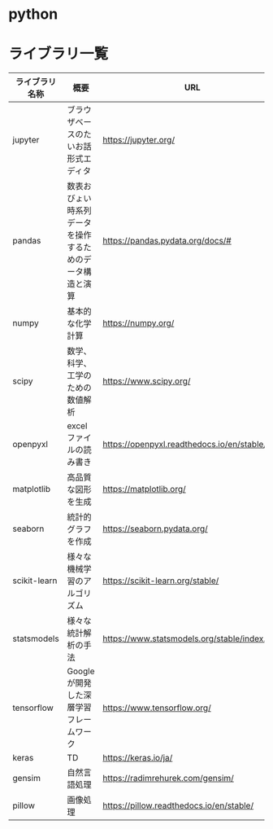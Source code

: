 # python

# ライブラリ一覧

|  ライブラリ名称  |  概要  |  URL  |
| ---- | ---- | ---- |
|  jupyter  |  ブラウザベースのたいお話形式エディタ  | https://jupyter.org/ |
|  pandas  |  数表おびょい時系列データを操作するためのデータ構造と演算  | https://pandas.pydata.org/docs/# |
|  numpy  |  基本的な化学計算  | https://numpy.org/ |
|  scipy  |  数学、科学、工学のための数値解析  | https://www.scipy.org/ |
|  openpyxl  |  excelファイルの読み書き  | https://openpyxl.readthedocs.io/en/stable/ |
|  matplotlib  |  高品質な図形を生成  | https://matplotlib.org/ |
|  seaborn  |  統計的グラフを作成  | https://seaborn.pydata.org/ |
|  scikit-learn  |  様々な機械学習のアルゴリズム  | https://scikit-learn.org/stable/ |
|  statsmodels  |  様々な統計解析の手法  | https://www.statsmodels.org/stable/index.html |
|  tensorflow  |  Googleが開発した深層学習フレームワーク  | https://www.tensorflow.org/ |
|  keras  |  TD  | https://keras.io/ja/ |
|  gensim  |  自然言語処理  | https://radimrehurek.com/gensim/ |
|  pillow  |  画像処理  | https://pillow.readthedocs.io/en/stable/ |